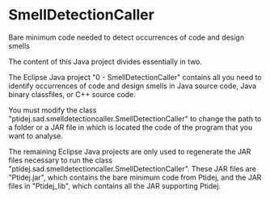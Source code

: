 # SmellDetectionCaller
Bare minimum code needed to detect occurrences of code and design smells



The content of this Java project divides essentially in two.

The Eclipse Java project "0 - SmellDetectionCaller" contains all you need to identify occurrences of code and design smells in Java source code, Java binary classfiles, or C++ source code. 

You must modify the class "ptidej.sad.smelldetectioncaller.SmellDetectionCaller" to change the path to a folder or a JAR file in which is located the code of the program that you want to analyse.

The remaining Eclipse Java projects are only used to regenerate the JAR files necessary to run the class "ptidej.sad.smelldetectioncaller.SmellDetectionCaller". These JAR files are "Ptidej.jar", which contains the bare minimum code from Ptidej, and the JAR files in "Ptidej_lib", which contains all the JAR supporting Ptidej.
